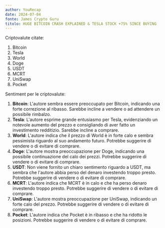 ```yaml
---
author: YouRecap
date: 2024-07-04
fonte: James Crypto Guru
titolo: HUGE BITCOIN CRASH EXPLAINED & TESLA STOCK +75% SINCE BUYING
---
```


Criptovalute citate:
1. Bitcoin
2. Tesla
3. World
4. Doge
5. USDT
6. MCRT
7. UniSwap
8. Pocket

Sentiment per le criptovalute:
1. **Bitcoin**: L'autore sembra essere preoccupato per Bitcoin, indicando una forte correzione al ribasso. Sarebbe incline a vendere o ad attendere un possibile rimbalzo.
2. **Tesla**: L'autore esprime grande entusiasmo per Tesla, evidenziando un notevole aumento del prezzo e consigliando di aver fatto un investimento redditizio. Sarebbe incline a comprare.
3. **World**: L'autore indica che il prezzo di World è in forte calo e sembra pessimista riguardo al suo andamento futuro. Potrebbe suggerire di vendere o di evitare di comprare.
4. **Doge**: L'autore mostra preoccupazione per Doge, indicando una possibile continuazione del calo dei prezzi. Potrebbe suggerire di vendere o di evitare di comprare.
5. **USDT**: Non viene fornito un chiaro sentimento riguardo a USDT, ma sembra che l'autore abbia perso del denaro investendo troppo presto. Potrebbe suggerire di vendere o di evitare di comprare.
6. **MCRT**: L'autore indica che MCRT è in calo e che ha perso denaro investendo troppo presto. Potrebbe suggerire di vendere o di evitare di comprare.
7. **UniSwap**: L'autore mostra preoccupazione per UniSwap, indicando un forte calo del prezzo. Potrebbe suggerire di vendere o di evitare di comprare.
8. **Pocket**: L'autore indica che Pocket è in ribasso e che ha ridotto le posizioni. Potrebbe suggerire di vendere o di evitare di comprare.
